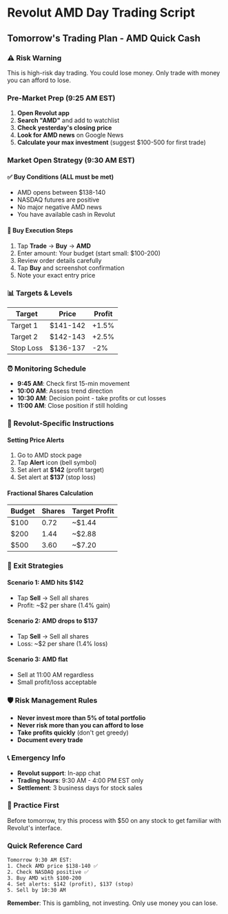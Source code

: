 # Revolut AMD Day Trading Script

## Tomorrow's Trading Plan - AMD Quick Cash

### ⚠️ Risk Warning
This is high-risk day trading. You could lose money. Only trade with money you can afford to lose.

### Pre-Market Prep (9:25 AM EST)
1. **Open Revolut app**
2. **Search "AMD"** and add to watchlist
3. **Check yesterday's closing price**
4. **Look for AMD news** on Google News
5. **Calculate your max investment** (suggest $100-500 for first trade)

### Market Open Strategy (9:30 AM EST)

#### ✅ Buy Conditions (ALL must be met)
- AMD opens between $138-140
- NASDAQ futures are positive
- No major negative AMD news
- You have available cash in Revolut

#### 🎯 Buy Execution Steps
1. Tap **Trade** → **Buy** → **AMD**
2. Enter amount: Your budget (start small: $100-200)
3. Review order details carefully
4. Tap **Buy** and screenshot confirmation
5. Note your exact entry price

### 📊 Targets & Levels
| Target | Price | Profit |
|--------|--------|---------|
| Target 1 | $141-142 | +1.5% |
| Target 2 | $142-143 | +2.5% |
| Stop Loss | $136-137 | -2% |

### ⏰ Monitoring Schedule
- **9:45 AM**: Check first 15-min movement
- **10:00 AM**: Assess trend direction
- **10:30 AM**: Decision point - take profits or cut losses
- **11:00 AM**: Close position if still holding

### 📱 Revolut-Specific Instructions

#### Setting Price Alerts
1. Go to AMD stock page
2. Tap **Alert** icon (bell symbol)
3. Set alert at **$142** (profit target)
4. Set alert at **$137** (stop loss)

#### Fractional Shares Calculation
| Budget | Shares | Target Profit |
|--------|--------|---------------|
| $100 | 0.72 | ~$1.44 |
| $200 | 1.44 | ~$2.88 |
| $500 | 3.60 | ~$7.20 |

### 🚪 Exit Strategies

#### Scenario 1: AMD hits $142
- Tap **Sell** → Sell all shares
- Profit: ~$2 per share (1.4% gain)

#### Scenario 2: AMD drops to $137
- Tap **Sell** → Sell all shares
- Loss: ~$2 per share (1.4% loss)

#### Scenario 3: AMD flat
- Sell at 11:00 AM regardless
- Small profit/loss acceptable

### 🛡️ Risk Management Rules
- **Never invest more than 5% of total portfolio**
- **Never risk more than you can afford to lose**
- **Take profits quickly** (don't get greedy)
- **Document every trade**

### 📞 Emergency Info
- **Revolut support**: In-app chat
- **Trading hours**: 9:30 AM - 4:00 PM EST only
- **Settlement**: 3 business days for stock sales

### 🎯 Practice First
Before tomorrow, try this process with $50 on any stock to get familiar with Revolut's interface.

### Quick Reference Card
```
Tomorrow 9:30 AM EST:
1. Check AMD price $138-140 ✅
2. Check NASDAQ positive ✅  
3. Buy AMD with $100-200
4. Set alerts: $142 (profit), $137 (stop)
5. Sell by 10:30 AM
```

**Remember**: This is gambling, not investing. Only use money you can lose.